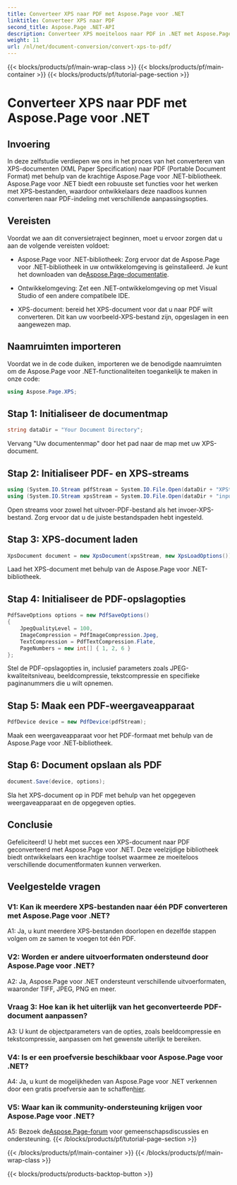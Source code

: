 ```yaml
---
title: Converteer XPS naar PDF met Aspose.Page voor .NET
linktitle: Converteer XPS naar PDF
second_title: Aspose.Page .NET-API
description: Converteer XPS moeiteloos naar PDF in .NET met Aspose.Page. Download de bibliotheek, bekijk de documentatie en krijg een gratis proefperiode.
weight: 11
url: /nl/net/document-conversion/convert-xps-to-pdf/
---
```


{{< blocks/products/pf/main-wrap-class >}}
{{< blocks/products/pf/main-container >}}
{{< blocks/products/pf/tutorial-page-section >}}

# Converteer XPS naar PDF met Aspose.Page voor .NET

## Invoering

In deze zelfstudie verdiepen we ons in het proces van het converteren van XPS-documenten (XML Paper Specification) naar PDF (Portable Document Format) met behulp van de krachtige Aspose.Page voor .NET-bibliotheek. Aspose.Page voor .NET biedt een robuuste set functies voor het werken met XPS-bestanden, waardoor ontwikkelaars deze naadloos kunnen converteren naar PDF-indeling met verschillende aanpassingsopties.

## Vereisten

Voordat we aan dit conversietraject beginnen, moet u ervoor zorgen dat u aan de volgende vereisten voldoet:

-  Aspose.Page voor .NET-bibliotheek: Zorg ervoor dat de Aspose.Page voor .NET-bibliotheek in uw ontwikkelomgeving is geïnstalleerd. Je kunt het downloaden van de[Aspose.Page-documentatie](https://reference.aspose.com/page/net/).

- Ontwikkelomgeving: Zet een .NET-ontwikkelomgeving op met Visual Studio of een andere compatibele IDE.

- XPS-document: bereid het XPS-document voor dat u naar PDF wilt converteren. Dit kan uw voorbeeld-XPS-bestand zijn, opgeslagen in een aangewezen map.

## Naamruimten importeren

Voordat we in de code duiken, importeren we de benodigde naamruimten om de Aspose.Page voor .NET-functionaliteiten toegankelijk te maken in onze code:

```csharp
using Aspose.Page.XPS;
```

## Stap 1: Initialiseer de documentmap

```csharp
string dataDir = "Your Document Directory";
```

Vervang "Uw documentenmap" door het pad naar de map met uw XPS-document.

## Stap 2: Initialiseer PDF- en XPS-streams

```csharp
using (System.IO.Stream pdfStream = System.IO.File.Open(dataDir + "XPStoPDF_out.pdf", System.IO.FileMode.OpenOrCreate, System.IO.FileAccess.Write))
using (System.IO.Stream xpsStream = System.IO.File.Open(dataDir + "input.xps", System.IO.FileMode.Open))
```

Open streams voor zowel het uitvoer-PDF-bestand als het invoer-XPS-bestand. Zorg ervoor dat u de juiste bestandspaden hebt ingesteld.

## Stap 3: XPS-document laden

```csharp
XpsDocument document = new XpsDocument(xpsStream, new XpsLoadOptions());
```

Laad het XPS-document met behulp van de Aspose.Page voor .NET-bibliotheek.

## Stap 4: Initialiseer de PDF-opslagopties

```csharp
PdfSaveOptions options = new PdfSaveOptions()
{
    JpegQualityLevel = 100,
    ImageCompression = PdfImageCompression.Jpeg,
    TextCompression = PdfTextCompression.Flate,
    PageNumbers = new int[] { 1, 2, 6 }
};
```

Stel de PDF-opslagopties in, inclusief parameters zoals JPEG-kwaliteitsniveau, beeldcompressie, tekstcompressie en specifieke paginanummers die u wilt opnemen.

## Stap 5: Maak een PDF-weergaveapparaat

```csharp
PdfDevice device = new PdfDevice(pdfStream);
```

Maak een weergaveapparaat voor het PDF-formaat met behulp van de Aspose.Page voor .NET-bibliotheek.

## Stap 6: Document opslaan als PDF

```csharp
document.Save(device, options);
```

Sla het XPS-document op in PDF met behulp van het opgegeven weergaveapparaat en de opgegeven opties.

## Conclusie

Gefeliciteerd! U hebt met succes een XPS-document naar PDF geconverteerd met Aspose.Page voor .NET. Deze veelzijdige bibliotheek biedt ontwikkelaars een krachtige toolset waarmee ze moeiteloos verschillende documentformaten kunnen verwerken.

## Veelgestelde vragen

### V1: Kan ik meerdere XPS-bestanden naar één PDF converteren met Aspose.Page voor .NET?

A1: Ja, u kunt meerdere XPS-bestanden doorlopen en dezelfde stappen volgen om ze samen te voegen tot één PDF.

### V2: Worden er andere uitvoerformaten ondersteund door Aspose.Page voor .NET?

A2: Ja, Aspose.Page voor .NET ondersteunt verschillende uitvoerformaten, waaronder TIFF, JPEG, PNG en meer.

### Vraag 3: Hoe kan ik het uiterlijk van het geconverteerde PDF-document aanpassen?

A3: U kunt de objectparameters van de opties, zoals beeldcompressie en tekstcompressie, aanpassen om het gewenste uiterlijk te bereiken.

### V4: Is er een proefversie beschikbaar voor Aspose.Page voor .NET?

 A4: Ja, u kunt de mogelijkheden van Aspose.Page voor .NET verkennen door een gratis proefversie aan te schaffen[hier](https://releases.aspose.com/).

### V5: Waar kan ik community-ondersteuning krijgen voor Aspose.Page voor .NET?

 A5: Bezoek de[Aspose.Page-forum](https://forum.aspose.com/c/page/39) voor gemeenschapsdiscussies en ondersteuning.
{{< /blocks/products/pf/tutorial-page-section >}}

{{< /blocks/products/pf/main-container >}}
{{< /blocks/products/pf/main-wrap-class >}}

{{< blocks/products/products-backtop-button >}}
